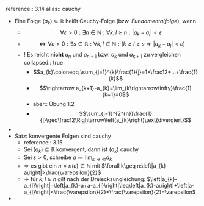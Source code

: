 reference:: 3.14
alias:: cauchy

- Eine Folge $\left(a_{k}\right)\subseteq\mathbb{R}$ heißt Cauchy-Folge (bzw. *Fundamentalfolge*), wenn
	- $$\forall\varepsilon>0:\exists n\in\mathbb{N}:\forall k,l\geq n:\left|a_{k}-a_{l}\right|<\varepsilon$$
	- $$\Leftrightarrow\forall\varepsilon>0:\exists s\in\mathbb{R}:\forall k,l\in\mathbb{N}:\left(k\geq l\geq s\Rightarrow\left|a_{k}-a_{l}\right|<\varepsilon\right)$$
	- ! Es reicht **nicht** $a_{n}$ und $a_{n+1}$ bzw. $a_{k}$ und $a_{k+1}$ zu vergleichen
	  collapsed:: true
		- $$a_{k}\coloneqq \sum_{j=1}^{k}\frac{1}{j}=1+\frac12+...+\frac{1}{k}$$
		- $$\rightarrow a_{k+1}-a_{k}=\lim_{k\rightarrow\infty}\frac{1}{k+1}=0$$
		- aber:: Übung 1.2
		- $$\sum_{j=1}^{2^{n}}\frac{1}{j}\geq\frac12\Rightarrow\left(a_{k}\right)\text{divergiert}$$
-
- Satz: konvergente Folgen sind cauchy
	- reference:: 3.15
	- Sei $\left(a_{k}\right)\subseteq\mathbb{R}$ konvergent, dann ist $\left(a_{k}\right)$ cauchy
	- Sei $\varepsilon>0$, schreibe $a\coloneqq \lim_{k\rightarrow\infty}a_{k}$
	- => es gibt ein $n=n\left(\varepsilon\right)\in\mathbb{N}$ mit $\forall k\geq n:\left|a_{k}-a\right|>\frac{\varepsilon}{2}$
	- => für $k,l\geq n$ gilt nach der Dreiecksungleichung: $\left|a_{k}-a_{l}\right|=\left|a_{k}-a+a-a_{l}\right|\leq\left|a_{k}-a\right|+\left|a-a_{l}\right|<\frac{\varepsilon}{2}+\frac{\varepsilon}{2}=\varepsilon$
-